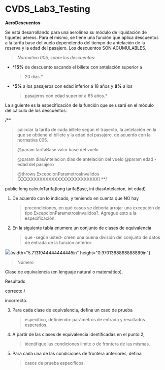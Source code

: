 # CVDS_Lab3_Testing
**AeroDescuentos**

Se está desarrollando para una aerolínea su módulo de liquidación de
tiquetes aéreos. Para el mismo, se tiene una función que aplica
descuentos a la tarifa base del vuelo dependiendo del tiempo de
antelación de la reserva y la edad del pasajero. Los descuentos SON
ACUMULABLES.

> *Normativa 005, sobre los descuentos:*

-   ***15%** de descuento sacando el billete con antelación superior a
    > 20 días.*

-   ***5%** a los pasajeros con edad inferior a 18 años y **8%** a los
    > pasajeros con edad superior a 65 años.*

La siguiente es la especificación de la función que se usará en el
módulo del cálculo de los descuentos:

/\*\*

> calcular la tarifa de cada billete según el trayecto, la antelación en
> la que se obtiene el billete y la edad del pasajero, de acuerdo con la
> normativa 005.
>
> @param tarifaBase valor base del vuelo
>
> @param diasAntelacion dias de antelación del vuelo @param edad - edad
> del pasajero
>
> @throws ExcepcionParametrosInvalidos \[XXXXXXXXXXXXXXXXXXXXXXXXXXX\]
> \*\*/

public long calculoTarifa(long tarifaBase, int diasAntelacion, int edad)

1.  De acuerdo con lo indicado, y teniendo en cuenta que NO hay
    > precondiciones, en qué casos se debería arrojar una excepción de
    > tipo ExcepcionParametrosInvalidos?. Agregue esto a
    > la especificación.

2.  En la siguiente tabla enumere un conjunto de clases de equivalencia
    > que -según usted- creen una buena división del conjunto de datos
    > de entrada de la función anterior:

![](media/image1.png){width="5.7131944444444445in"
height="0.9701388888888889in"}

> Número

Clase de equivalencia (en lenguaje natural o matemático).

Resultado

correcto /

incorrecto.

3.  Para cada clase de equivalencia, defina un caso de prueba
    > específico, definiendo: parámetros de entrada y
    > resultados esperados.

4.  A partir de las clases de equivalencia identificadas en el punto 2,
    > identifique las condiciones límite o de frontera de las mismas.

5.  Para cada una de las condiciones de frontera anteriores, defina
    > casos de prueba específicos.
